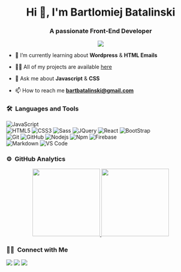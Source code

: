 <h1 align="center">Hi 👋, I'm Bartlomiej Batalinski</h1>
<h3 align="center">A passionate Front-End Developer</h3>
	
<p align="center">
  <img src="https://komarev.com/ghpvc/?username=bbatal&color=blueviolet&style=flat">
</p>

- 🌱 I’m currently learning about **Wordpress** & **HTML Emails**

- 👨‍💻 All of my projects are available [here](https://www.bartbatalinski.com/#projects)

- 💬 Ask me about **Javascript** & **CSS**

- 📫 How to reach me **bartbatalinski@gmail.com**


	
### 🛠 &nbsp;Languages and Tools

![JavaScript](https://img.shields.io/badge/-JavaScript-%23F7DF1C?style=for-the-badge&logo=javascript&logoColor=000000&labelColor=%23F7DF1C&color=%23FFCE5A)
<br>
![HTML5](https://img.shields.io/badge/-HTML5-%23E44D27?style=for-the-badge&logo=html5&logoColor=ffffff)
![CSS3](https://img.shields.io/badge/-CSS3-%231572B6?style=for-the-badge&logo=css3)
![Sass](https://img.shields.io/badge/-Sass-%23CC6699?style=for-the-badge&logo=sass&logoColor=ffffff)
![JQuery](https://img.shields.io/badge/jQuery-0769AD?style=for-the-badge&logo=jquery&logoColor=white)
![React](https://img.shields.io/badge/-React-61DAFB?style=for-the-badge&logo=react&logoColor=ffffff)
![BootStrap](https://img.shields.io/badge/Bootstrap-38B2AC?style=for-the-badge&logo=bootstrap&logoColor=white)
<br>
![Git](https://img.shields.io/badge/-Git-%23F05032?style=for-the-badge&logo=git&logoColor=%23ffffff)
![GitHub](https://img.shields.io/badge/-GitHub-181717?style=for-the-badge&logo=github)
![Nodejs](https://img.shields.io/badge/-Nodejs-339933?style=for-the-badge&logo=Node.js&logoColor=ffffff)
![Npm](https://img.shields.io/badge/-npm-CB3837?style=for-the-badge&logo=npm)
![Firebase](https://img.shields.io/badge/-Firebase-FFCA28?style=for-the-badge&logo=firebase&logoColor=ffffff)
<br>
![Markdown](https://img.shields.io/badge/Markdown-000000?style=for-the-badge&logo=markdown&logoColor=white)
![VS Code](http://img.shields.io/badge/-VS%20Code-007ACC?style=for-the-badge&logo=visual-studio-code&logoColor=ffffff)
<br/>

### ⚙️ &nbsp;GitHub Analytics

<p align="center">
<a href="https://github.com/bbatal">
  <img height="180em" src="https://github-readme-stats-eight-theta.vercel.app/api?username=bbatal&show_icons=true&theme=algolia&include_all_commits=true&count_private=true"/>
  <img height="180em" src="https://github-readme-stats-eight-theta.vercel.app/api/top-langs/?username=bbatal&layout=compact&langs_count=8&theme=algolia"/>
</a>
</p>

### 🤝🏻 &nbsp;Connect with Me

<p>
<!-- <a href="https://www.bartbatalinski.com/"><img src="https://img.shields.io/badge/-adityavsingh.com-3423A6?style=for-the-badge&logo=Google-Chrome&logoColor=white"/></a> -->
<a href="https://www.linkedin.com/in/bart-batalinski/"><img src="https://img.shields.io/badge/-bbatal-0077B5?style=flat&logo=Linkedin&logoColor=white"/></a>
<a href="mailto:bartbatalinski.com"><img src="https://img.shields.io/badge/-bartbatalinski@gmail.com-D14836?style=flat&logo=Gmail&logoColor=white"/></a>
<a href="https://twitter.com/BBatalinski"><img src="https://img.shields.io/badge/-@BBatalinski-1877F2?style=flat&logo=Twitter&logoColor=white"/></a>
</p>
<!-- <p align="center"><img align="center" src="https://github-readme-streak-stats.herokuapp.com/?user=bbatal&" alt="bbatal" /></p> -->
